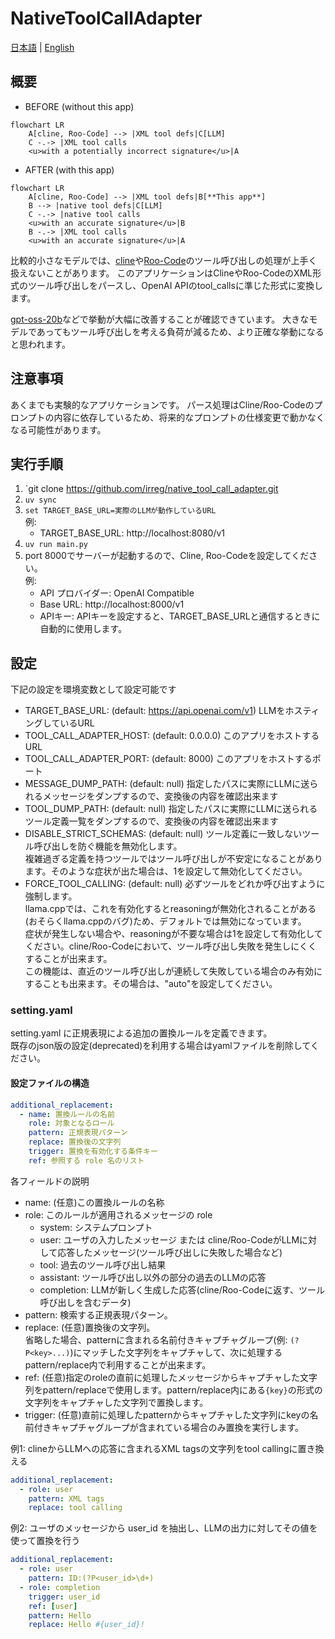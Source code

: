 # NativeToolCallAdapter
[日本語](README.ja-JP.md) | [English](README.md)

## 概要

- BEFORE (without this app)
```mermaid
flowchart LR
    A[cline, Roo-Code] --> |XML tool defs|C[LLM]
    C -.-> |XML tool calls
    <u>with a potentially incorrect signature</u>|A
```

- AFTER (with this app)
```mermaid
flowchart LR
    A[cline, Roo-Code] --> |XML tool defs|B[**This app**]
    B --> |native tool defs|C[LLM]
    C -.-> |native tool calls
    <u>with an accurate signature</u>|B
    B -.-> |XML tool calls
    <u>with an accurate signature</u>|A
```

比較的小さなモデルでは、[cline](https://github.com/cline/cline)や[Roo-Code](https://github.com/RooCodeInc/Roo-Code)のツール呼び出しの処理が上手く扱えないことがあります。
このアプリケーションはClineやRoo-CodeのXML形式のツール呼び出しをパースし、OpenAI APIのtool_callsに準じた形式に変換します。

[gpt-oss-20b](https://huggingface.co/openai/gpt-oss-20b)などで挙動が大幅に改善することが確認できています。
大きなモデルであってもツール呼び出しを考える負荷が減るため、より正確な挙動になると思われます。


## 注意事項
あくまでも実験的なアプリケーションです。
パース処理はCline/Roo-Codeのプロンプトの内容に依存しているため、将来的なプロンプトの仕様変更で動かなくなる可能性があります。


## 実行手順
1. `git clone https://github.com/irreg/native_tool_call_adapter.git
2. `uv sync`
3. `set TARGET_BASE_URL=実際のLLMが動作しているURL`  
   例:
   - TARGET_BASE_URL: http://localhost:8080/v1
4. `uv run main.py`
5. port 8000でサーバーが起動するので、Cline, Roo-Codeを設定してください。  
   例: 
   - API プロバイダー: OpenAI Compatible
   - Base URL: http://localhost:8000/v1
   - APIキー: APIキーを設定すると、TARGET_BASE_URLと通信するときに自動的に使用します。


## 設定
下記の設定を環境変数として設定可能です
- TARGET_BASE_URL: (default: https://api.openai.com/v1) LLMをホスティングしているURL
- TOOL_CALL_ADAPTER_HOST: (default: 0.0.0.0) このアプリをホストするURL
- TOOL_CALL_ADAPTER_PORT: (default: 8000) このアプリをホストするポート
- MESSAGE_DUMP_PATH: (default: null) 指定したパスに実際にLLMに送られるメッセージをダンプするので、変換後の内容を確認出来ます  
- TOOL_DUMP_PATH: (default: null) 指定したパスに実際にLLMに送られるツール定義一覧をダンプするので、変換後の内容を確認出来ます  
- DISABLE_STRICT_SCHEMAS: (default: null) ツール定義に一致しないツール呼び出しを防ぐ機能を無効化します。  
    複雑過ぎる定義を持つツールではツール呼び出しが不安定になることがあります。そのような症状が出た場合は、1を設定して無効化してください。
- FORCE_TOOL_CALLING: (default: null) 必ずツールをどれか呼び出すように強制します。  
    llama.cppでは、これを有効化するとreasoningが無効化されることがある(おそらくllama.cppのバグ)ため、デフォルトでは無効になっています。  
    症状が発生しない場合や、reasoningが不要な場合は1を設定して有効化してください。cline/Roo-Codeにおいて、ツール呼び出し失敗を発生しにくくすることが出来ます。  
    この機能は、直近のツール呼び出しが連続して失敗している場合のみ有効にすることも出来ます。その場合は、"auto"を設定してください。


### setting.yaml
setting.yaml に正規表現による追加の置換ルールを定義できます。  
既存のjson版の設定(deprecated)を利用する場合はyamlファイルを削除してください。

#### 設定ファイルの構造
```yaml
additional_replacement:
  - name: 置換ルールの名前
    role: 対象となるロール
    pattern: 正規表現パターン
    replace: 置換後の文字列
    trigger: 置換を有効化する条件キー
    ref: 参照する role 名のリスト
```
各フィールドの説明
- name: (任意)この置換ルールの名称
- role: このルールが適用されるメッセージの role
	- system: システムプロンプト
	- user: ユーザの入力したメッセージ または cline/Roo-CodeがLLMに対して応答したメッセージ(ツール呼び出しに失敗した場合など)
	- tool: 過去のツール呼び出し結果
	- assistant: ツール呼び出し以外の部分の過去のLLMの応答
	- completion: LLMが新しく生成した応答(cline/Roo-Codeに返す、ツール呼び出しを含むデータ)
- pattern: 検索する正規表現パターン。
- replace: (任意)置換後の文字列。  
	省略した場合、patternに含まれる名前付きキャプチャグループ(例: `(?P<key>...)`)にマッチした文字列をキャプチャして、次に処理するpattern/replace内で利用することが出来ます。
- ref: (任意)指定のroleの直前に処理したメッセージからキャプチャした文字列をpattern/replaceで使用します。pattern/replace内にある`{key}`の形式の文字列をキャプチャした文字列で置換します。
- trigger: (任意)直前に処理したpatternからキャプチャした文字列にkeyの名前付きキャプチャグループが含まれている場合のみ置換を実行します。

例1: clineからLLMへの応答に含まれるXML tagsの文字列をtool callingに置き換える
```yaml
additional_replacement:
  - role: user
    pattern: XML tags
    replace: tool calling
```

例2: ユーザのメッセージから user_id を抽出し、LLMの出力に対してその値を使って置換を行う
```yaml
additional_replacement:
  - role: user
    pattern: ID:(?P<user_id>\d+)
  - role: completion
    trigger: user_id
    ref: [user]
    pattern: Hello
    replace: Hello #{user_id}!
```